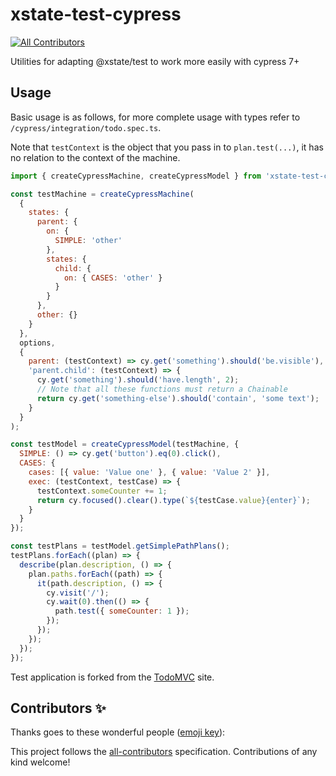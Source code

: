# xstate-test-cypress

<!-- ALL-CONTRIBUTORS-BADGE:START - Do not remove or modify this section -->

[![All Contributors](https://img.shields.io/badge/all_contributors-0-orange.svg?style=flat-square)](#contributors-)

<!-- ALL-CONTRIBUTORS-BADGE:END -->

Utilities for adapting @xstate/test to work more easily with cypress 7+

## Usage

Basic usage is as follows, for more complete usage with types refer to `/cypress/integration/todo.spec.ts`.

Note that `testContext` is the object that you pass in to `plan.test(...)`, it has no relation to the context of the machine.

```js
import { createCypressMachine, createCypressModel } from 'xstate-test-cypress';

const testMachine = createCypressMachine(
  {
    states: {
      parent: {
        on: {
          SIMPLE: 'other'
        },
        states: {
          child: {
            on: { CASES: 'other' }
          }
        }
      },
      other: {}
    }
  },
  options,
  {
    parent: (testContext) => cy.get('something').should('be.visible'),
    'parent.child': (testContext) => {
      cy.get('something').should('have.length', 2);
      // Note that all these functions must return a Chainable
      return cy.get('something-else').should('contain', 'some text');
    }
  }
);

const testModel = createCypressModel(testMachine, {
  SIMPLE: () => cy.get('button').eq(0).click(),
  CASES: {
    cases: [{ value: 'Value one' }, { value: 'Value 2' }],
    exec: (testContext, testCase) => {
      testContext.someCounter += 1;
      return cy.focused().clear().type(`${testCase.value}{enter}`);
    }
  }
});

const testPlans = testModel.getSimplePathPlans();
testPlans.forEach((plan) => {
  describe(plan.description, () => {
    plan.paths.forEach((path) => {
      it(path.description, () => {
        cy.visit('/');
        cy.wait(0).then(() => {
          path.test({ someCounter: 1 });
        });
      });
    });
  });
});
```

Test application is forked from the [TodoMVC](http://todomvc.com) site.

## Contributors ✨

Thanks goes to these wonderful people ([emoji key](https://allcontributors.org/docs/en/emoji-key)):

<!-- ALL-CONTRIBUTORS-LIST:START - Do not remove or modify this section -->
<!-- prettier-ignore-start -->
<!-- markdownlint-disable -->
<!-- markdownlint-restore -->
<!-- prettier-ignore-end -->

<!-- ALL-CONTRIBUTORS-LIST:END -->

This project follows the [all-contributors](https://github.com/all-contributors/all-contributors) specification. Contributions of any kind welcome!
